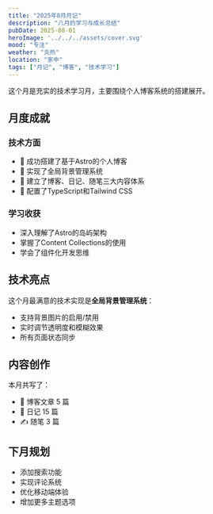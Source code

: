 ```yaml
---
title: "2025年8月月记"
description: "八月的学习与成长总结"
pubDate: 2025-08-01
heroImage: '../../../assets/cover.svg'
mood: "专注"
weather: "炎热"
location: "家中"
tags: ["月记", "博客", "技术学习"]
---
```


这个月是充实的技术学习月，主要围绕个人博客系统的搭建展开。

## 月度成就

### 技术方面

- 🚀 成功搭建了基于Astro的个人博客
- 🎨 实现了全局背景管理系统
- 📝 建立了博客、日记、随笔三大内容体系
- 🔧 配置了TypeScript和Tailwind CSS

### 学习收获

- 深入理解了Astro的岛屿架构
- 掌握了Content Collections的使用
- 学会了组件化开发思维

## 技术亮点

这个月最满意的技术实现是**全局背景管理系统**：

- 支持背景图片的启用/禁用
- 实时调节透明度和模糊效果
- 所有页面状态同步

## 内容创作

本月共写了：

- 📖 博客文章 5 篇
- 📅 日记 15 篇  
- ✍️ 随笔 3 篇

## 下月规划

- 添加搜索功能
- 实现评论系统
- 优化移动端体验
- 增加更多主题选项
